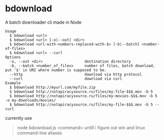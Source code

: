 # bdownload

A batch downloader cli made in Node

```
Usage
  $ bdownload <url>
  $ bdownload <url> [-o|--out] <dir>
  $ bdownload <url-with-numbers-replaced-with-$> [-b|--batch] <number-of-files>
  $ bdownload <url> --curl
Options
  -o, --out <dir>                   destination directory
  -b, --batch <number_of_files>     number of files, batch download, put '$' in URI where number is supposed to be.
  --http                            download via http protocol
  --curl                            download via curl
Example
  $ bdownload http://myurl.com/myfile.zip
  $ bdownload http://notapiracysource.ru/files/my-file-$$$.mov -b 5
  $ bdownload http://notapiracysource.ru/files/my-movies-$$$.mov -b 5 -o my-downloads/movies/
  $ bdownload http://notapiracysource.ru/files/my-file-$$$.mov -b 5 --curl
```

currently use 
>node bdownload.js \<command\>
untill i figure out win and linux command-line aliases
